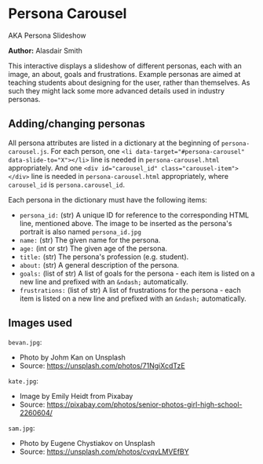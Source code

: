 # Persona Carousel

AKA Persona Slideshow

**Author:** Alasdair Smith

This interactive displays a slideshow of different personas, each with an image, an about, goals and frustrations.
Example personas are aimed at teaching students about designing for the user, rather than themselves.
As such they might lack some more advanced details used in industry personas.

## Adding/changing personas

All persona attributes are listed in a dictionary at the beginning of `persona-carousel.js`.
For each person, one `<li data-target="#persona-carousel" data-slide-to="X"></li>` line is needed in `persona-carousel.html` appropriately.
And one `<div id="carousel_id" class="carousel-item"></div>` line is needed in `persona-carousel.html` appropriately, where `carousel_id` is `persona.carousel_id`.

Each persona in the dictionary must have the following items:

- `persona_id:` (str) A unique ID for reference to the corresponding HTML line, mentioned above. The image to be inserted as the persona's portrait is also named `persona_id.jpg`
- `name:` (str) The given name for the persona.
- `age:` (int or str) The given age of the persona.
- `title:` (str) The persona's profession (e.g. student).
- `about:` (str) A general description of the persona.
- `goals:` (list of str) A list of goals for the persona - each item is listed on a new line and prefixed with an `&ndash;` automatically.
- `frustrations:` (list of str) A list of frustrations for the persona - each item is listed on a new line and prefixed with an `&ndash;` automatically.

## Images used

`bevan.jpg`:

- Photo by Johm Kan on Unsplash
- Source: https://unsplash.com/photos/71NgiXcdTzE

`kate.jpg`:

- Image by Emily Heidt from Pixabay
- Source: https://pixabay.com/photos/senior-photos-girl-high-school-2260604/

`sam.jpg`:

- Photo by Eugene Chystiakov on Unsplash
- Source: https://unsplash.com/photos/cvqvLMVEfBY
